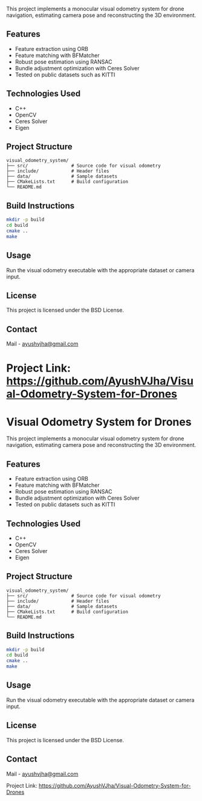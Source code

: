 This project implements a monocular visual odometry system for drone navigation, estimating camera pose and reconstructing the 3D environment.

## Features

- Feature extraction using ORB
- Feature matching with BFMatcher
- Robust pose estimation using RANSAC
- Bundle adjustment optimization with Ceres Solver
- Tested on public datasets such as KITTI

## Technologies Used

- C++
- OpenCV
- Ceres Solver
- Eigen

## Project Structure

```
visual_odometry_system/
├── src/                # Source code for visual odometry
├── include/            # Header files
├── data/               # Sample datasets
├── CMakeLists.txt      # Build configuration
└── README.md
```

## Build Instructions

```bash
mkdir -p build
cd build
cmake ..
make
```

## Usage

Run the visual odometry executable with the appropriate dataset or camera input.

## License

This project is licensed under the BSD License.

## Contact

Mail - ayushvjha@gmail.com

Project Link: https://github.com/AyushVJha/Visual-Odometry-System-for-Drones
=======
# Visual Odometry System for Drones

This project implements a monocular visual odometry system for drone navigation, estimating camera pose and reconstructing the 3D environment.

## Features

- Feature extraction using ORB
- Feature matching with BFMatcher
- Robust pose estimation using RANSAC
- Bundle adjustment optimization with Ceres Solver
- Tested on public datasets such as KITTI

## Technologies Used

- C++
- OpenCV
- Ceres Solver
- Eigen

## Project Structure

```
visual_odometry_system/
├── src/                # Source code for visual odometry
├── include/            # Header files
├── data/               # Sample datasets
├── CMakeLists.txt      # Build configuration
└── README.md
```

## Build Instructions

```bash
mkdir -p build
cd build
cmake ..
make
```

## Usage

Run the visual odometry executable with the appropriate dataset or camera input.

## License

This project is licensed under the BSD License.


## Contact

Mail - ayushvjha@gmail.com

Project Link: https://github.com/AyushVJha/Visual-Odometry-System-for-Drones
